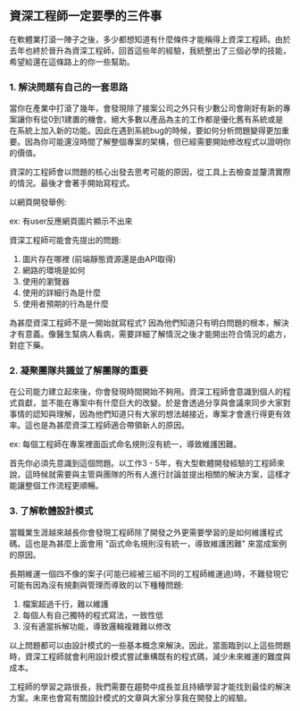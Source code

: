 ## 資深工程師一定要學的三件事

在軟體業打滾一陣子之後，多少都想知道有什麼條件才能稱得上資深工程師。由於去年也終於晉升為資深工程師，回首這些年的經驗，我統整出了三個必學的技能，希望給還在這條路上的你一些幫助。

### 1. 解決問題有自己的一套思路

當你在產業中打滾了幾年，會發現除了接案公司之外只有少數公司會剛好有新的專案讓你有從0到1建置的機會。絕大多數以產品為主的工作都是優化舊有系統或是在系統上加入新的功能。因此在遇到系統bug的時候，要如何分析問題變得更加重要。因為你可能還沒時間了解整個專案的架構，但已經需要開始修改程式以證明你的價值。

資深的工程師會以問題的核心出發去思考可能的原因，從工具上去檢查並釐清實際的情況。最後才會著手開始寫程式。

以網頁開發舉例:

ex: 有user反應網頁圖片顯示不出來

資深工程師可能會先提出的問題: 

1. 圖片存在哪裡 (前端靜態資源還是由API取得) 
2. 網路的環境是如何
3. 使用的瀏覽器
4. 使用的詳細行為是什麼
5. 使用者預期的行為是什麼

為甚麼資深工程師不是一開始就寫程式? 因為他們知道只有明白問題的根本，解決才有意義。像醫生幫病人看病，需要詳細了解情況之後才能開出符合情況的處方，對症下藥。

### 2. 凝聚團隊共識並了解團隊的重要

在公司能力建立起來後，你會發現時間開始不夠用。資深工程師會意識到個人的程式貢獻，並不能在專案中有什麼巨大的改變。於是會透過分享與會議來同步大家對事情的認知與理解，因為他們知道只有大家的想法越接近，專案才會進行得更有效率。這也是為甚麼資深工程師適合帶領新人的原因。

ex: 每個工程師在專案裡面函式命名規則沒有統一，導致維護困難。

首先你必須先意識到這個問題。以工作3 - 5年，有大型軟體開發經驗的工程師來說，這時候就需要與主管與團隊的所有人進行討論並提出相關的解決方案，這樣才能讓整個工作流程更順暢。

### 3. 了解軟體設計模式

當職業生涯越來越長你會發現工程師除了開發之外更需要學習的是如何維護程式碼。這也是為甚麼上面會用 "函式命名規則沒有統一，導致維護困難" 來當成案例的原因。

長期維運一個四不像的案子(可能已經被三組不同的工程師維運過)時，不難發現它可能有因為沒有規劃與管理而導致的以下種種問題:

1. 檔案超過千行，難以維護
2. 每個人有自己獨特的程式寫法，一致性低
3. 沒有適當拆解功能，導致邏輯複雜難以修改

以上問題都可以由設計模式的一些基本概念來解決。因此，當面臨到以上這些問題時，資深工程師就會利用設計模式嘗試重構既有的程式碼，減少未來維運的難度與成本。




工程師的學習之路很長，我們需要在趨勢中成長並且持續學習才能找到最佳的解決方案。未來也會寫有關設計模式的文章與大家分享我在開發上的經驗。